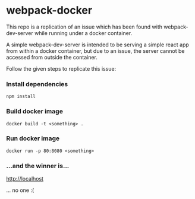 # webpack-docker

This repo is a replication of an issue which has been found with webpack-dev-server while running under a docker container.

A simple webpack-dev-server is intended to be serving a simple react app from within a docker container, but due to an issue, the server cannot be accessed from outside the container.

Follow the given steps to replicate this issue:

### Install dependencies
`npm install`

### Build docker image
`docker build -t <something> .`

### Run docker image
`docker run -p 80:8080 <something>`

### ...and the winner is...
[http://localhost](http://localhost)

... no one :(
